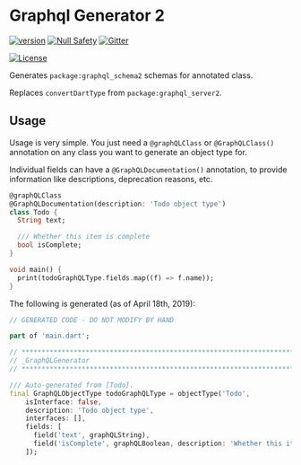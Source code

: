 # Graphql Generator 2

[![version](https://img.shields.io/badge/pub-v2.1.1-brightgreen)](https://pub.dartlang.org/packages/graphql_generator2)
[![Null Safety](https://img.shields.io/badge/null-safety-brightgreen)](https://dart.dev/null-safety)
[![Gitter](https://img.shields.io/gitter/room/nwjs/nw.js.svg)](https://gitter.im/angel_dart/discussion)

[![License](https://img.shields.io/github/license/dukefirehawk/graphql_dart)](https://github.com/dukefirehawk/graphql_generator/LICENSE)

Generates `package:graphql_schema2` schemas for
annotated class.

Replaces `convertDartType` from `package:graphql_server2`.

## Usage

Usage is very simple. You just need a `@graphQLClass` or `@GraphQLClass()` annotation
on any class you want to generate an object type for.

Individual fields can have a `@GraphQLDocumentation()` annotation, to provide information
like descriptions, deprecation reasons, etc.

```dart
@graphQLClass
@GraphQLDocumentation(description: 'Todo object type')
class Todo {
  String text;

  /// Whether this item is complete
  bool isComplete;
}

void main() {
  print(todoGraphQLType.fields.map((f) => f.name));
}
```

The following is generated (as of April 18th, 2019):

```dart
// GENERATED CODE - DO NOT MODIFY BY HAND

part of 'main.dart';

// **************************************************************************
// _GraphQLGenerator
// **************************************************************************

/// Auto-generated from [Todo].
final GraphQLObjectType todoGraphQLType = objectType('Todo',
    isInterface: false,
    description: 'Todo object type',
    interfaces: [],
    fields: [
      field('text', graphQLString),
      field('isComplete', graphQLBoolean, description: 'Whether this item is complete')
    ]);
```
